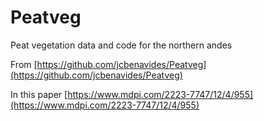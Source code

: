# Peatveg
Peat vegetation data and code for the northern andes


From [https://github.com/jcbenavides/Peatveg](https://github.com/jcbenavides/Peatveg)

In this paper [https://www.mdpi.com/2223-7747/12/4/955](https://www.mdpi.com/2223-7747/12/4/955)



